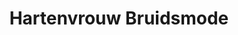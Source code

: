 ---
address: Steurstraat 3 F
title: Hartenvrouw Bruidsmode
city: Almere
zip: 1317 NZ
country: Netherlands
lat: 52.392835
lng: 5.233905
phone: 036 8442466
email: info@hartenvrouwbruidsmode.nl
url: 
---